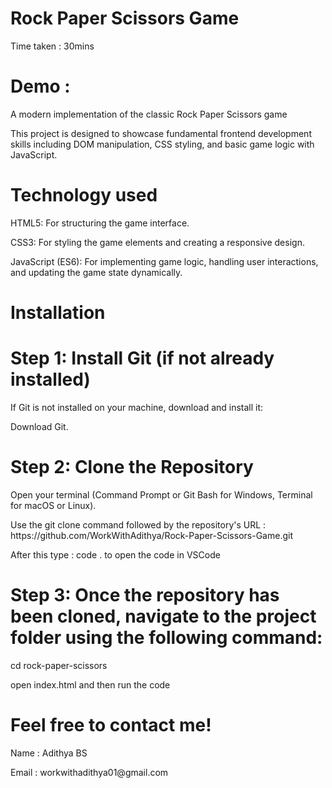 <h1>Rock Paper Scissors Game</h1>
<p>Time taken : 30mins </p>
<h1>Demo : </h1>
<p> A modern implementation of the classic Rock Paper Scissors game </p>
<p> This project is designed to showcase fundamental frontend development skills including DOM manipulation, CSS styling, and basic game logic with JavaScript.</p>

<h1>Technology used</h1>
<p>HTML5: For structuring the game interface.</p>
<p>CSS3: For styling the game elements and creating a responsive design.</p>
<p>JavaScript (ES6): For implementing game logic, handling user interactions, and updating the game state dynamically.</p>

<h1>Installation</h1>

<h1>Step 1: Install Git (if not already installed)</h1>
<p>If Git is not installed on your machine, download and install it:</p>
<p>Download Git.</p>


<h1>Step 2: Clone the Repository</h1>
<p>Open your terminal (Command Prompt or Git Bash for Windows, Terminal for macOS or Linux).</p>
<p>Use the git clone command followed by the repository's URL : https://github.com/WorkWithAdithya/Rock-Paper-Scissors-Game.git</p>
<p>After this type : code . to open the code in VSCode</p>



<h1>Step 3: Once the repository has been cloned, navigate to the project folder using the following command:</h1>
<p>cd rock-paper-scissors</p>
<p>open index.html and then run the code </p>



<h1>Feel free to contact me!</h1>
<p>Name : Adithya BS</p>
<p>Email : workwithadithya01@gmail.com</p>

